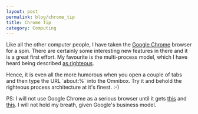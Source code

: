 ```yaml
---
layout: post
permalink: blog/chrome_tip
title: Chrome Tip
category: Computing
---
```


<p>
Like all the other computer people, I have taken the <a href="http://www.google.com/chrome">Google Chrome</a> browser for a spin. There are certainly some interesting new features in there and it is a great first effort. My favourite is the multi-process model, which I have heard being described <a href="http://feedhouse.mozillazine.org/">as righteous</a>.

</p>
<p>
Hence, it is even all the more humorous when you open a couple of tabs and then type the URL `about:%` into the Omnibox. Try it and behold the righteous process architecture at it's finest. :-)

</p>
<p>
PS: I will not use Google Chrome as a serious browser until it gets <a href="https://addons.mozilla.org/en-US/firefox/addon/1865">this</a> and <a href="https://addons.mozilla.org/en-US/firefox/addon/722">this</a>. I will not hold my breath, given Google's business model.

</p>
